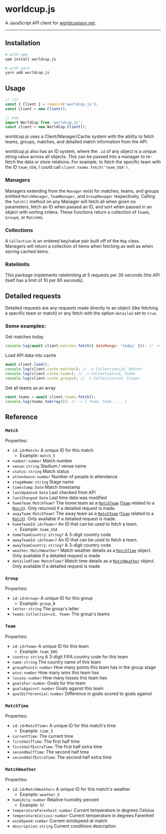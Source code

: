 # worldcup.js

A JavaScript API client for [worldcupjson.net](https://worldcupjson.net).

--------------
## Installation

```sh
# with npm
npm install worldcup.js

# with yarn
yarn add worldcup.js
```

## Usage

```js
// cjs
const { Client } = require('worldcup.js');
const client = new Client();

// esm
import WorldCup from 'worldcup.js';
const client = new WorldCup.Client();
```

worldcup.js uses a Client/Manager/Cache system with the ability to fetch teams, groups, matches, and detailed match information from the API.

worldcup.js also has an ID system, where the `.id` of any object is a unique string value across all objects. This can be passed into a manager to re-fetch the data or store relations. For example, to fetch the specific team with the ID `team_USA`, I could call `client.teams.fetch('team_USA')`.

### Managers

Managers extending from the `Manager` exist for matches, teams, and groups entitled `MatchManager`, `TeamManager`, and `GroupManager` respectively. Calling the `fetch()` method on any Manager will fetch all when given no parameters, fetch an ID when passed an ID, and sort when passed in an object with sorting critera. These functions return a collection of `Team`s, `Group`s, or `Match`es.

### Collections

A `Collection` is an ordered key/value pair built off of the `Map` class. Managers will return a collection of items when fetching as well as when storing cached items.

### Ratelimits

This package implements ratelimiting at 5 requests per 30 seconds (the API itself has a limit of 10 per 60 seconds).

## Detailed requests

Detailed requests are any requests made directly to an object (like fetching a specific team or match) or any fetch with the option `detailed` set to `true`.

### Some examples:

Get matches today
```js
console.log(await client.matches.fetch({ dateRange: 'today' })); // -> Collection<id, Match>
```

Load API data into cache
```js
await client.load();
console.log(client.cache.matches); // -> Collection<id, Match>
console.log(client.cache.teams); // -> Collection<id, Team>
console.log(client.cache.groups); // -> Collection<id, Group>
```

Get all teams as an array
```js
const teams = await client.teams.fetch();
console.log(teams.toArray()); // -> [ Team, Team, ... ]
```

## Reference

### `Match`

Properties:

- `id`: `id<Match>` A unique ID for this match
    - Example: `match_5`
- `number`: `number` Match number
- `venue`: `string` Stadium / venue name
- `status`: `string` Match status
- `attendance`: `number` Number of people in attendance
- `stageName`: `string` Stage name
- `timestamp`: `Date` Match timestamp
- `lastUpdated`: `Date` Last checked from API
- `lastChanged`: `Date` Last time data was modified
- `homeTeam`: `MatchTeam?` The home team as a [`MatchTeam`](#matchteam) ([`Team`](#team) related to a [`Match`](#match)). Only returned if a detailed request is made.
- `awayTeam`: `MatchTeam?` The away team as a [`MatchTeam`](#matchteam) ([`Team`](#team) related to a [`Match`](#match)). Only available if a detailed request is made.
- `homeTeamId`: `id<Team>?` An ID that can be used to fetch a team.
    - Example: `team_USA`
- `homeTeamCountry`: `string?` A 3-digit country code
- `awayTeamId`: `id<Team>?` An ID that can be used to fetch a team.
- `awayTeamCountry`: `string?` A 3-digit country code
- `weather`: `MatchWeather?` Match weather details as a [`MatchTime`](#matchweather) object. Only available if a detailed request is made.
- `detailedTime`: `MatchTime?` Match time details as a [`MatchWeather`](#matchtime) object. Only available if a detailed request is made.

### `Group`

Properties:

- `id`: `id<Group>` A unique ID for this group
    - Example: `group_B`
- `letter`: `string` The group's letter
- `teams`: `Collection<id, Team>` The group's teams

### `Team`

Properties:

- `id`: `id<Team>` A unique ID for this team
    - Example: `team_ENG`
- `country`: `string` A 3-digit FIFA country code for this team
- `name`: `string` The country name of this team
- `groupPoints`: `number` How many points this team has in the group stage
- `wins`: `number` How many wins this team has
- `losses`: `number` How many losses this team has
- `goalsFor`: `number` Goals for this team
- `goalsAgainst`: `number` Goals against this team
- `goalDifferential`: `number` Difference in goals scored to goals against

### `MatchTime`

Properties:

- `id`: `id<MatchTime>` A unique ID for this match's time
    - Example: `time_5`
- `currentTime`: The current time
- `firstHalfTime`: The first half time
- `firstHalfExtraTime`: The first half extra time
- `secondHalfTime`: The second half time
- `secondHalfExtraTime`: The second half extra time

### `MatchWeather`

Properties:

- `id`: `id<MatchWeather>` A unique ID for this match's weather
    - Example: `weather_5`
- `humidity`: `number` Relative humidity percent
    - Example: `57`
- `temperatureFarenheit`: `number` Current temperature in degrees Celsius
- `temperatureCelsius`: `number` Current temperature in degrees Farenheit 
- `windSpeed`: `number` Current windspeed at match
- `description`: `string` Current conditions description